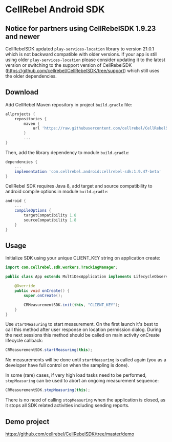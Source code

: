 # CellRebel Android SDK

## Notice for partners using CellRebelSDK 1.9.23 and newer

CellRebelSDK updated `play-services-location` library to version 21.0.1 which is not backward compatible with older versions. If your app is still using older `play-services-location` please consider updating it to the latest version or switching to the support version of CellRebelSDK (https://github.com/cellrebel/CellRebelSDK/tree/support) which still uses the older dependencies. 

## Download

Add CellRebel Maven repository in project `build.gradle` file:

```gradle
allprojects {
    repositories {
        maven {
            url 'https://raw.githubusercontent.com/cellrebel/CellRebelSDK/beta/releases'
        }
        ...
}
```

Then, add the library dependency to module `build.gradle`:
```gradle
dependencies {
    ...
    implementation 'com.cellrebel.android:cellrebel-sdk:1.9.47-beta'
}
```

CellRebel SDK requires Java 8, add target and source compatibility to android compile options in module `build.gradle`:
```gradle
android {
    ...
    compileOptions {
        targetCompatibility 1.8
        sourceCompatibility 1.8
    }
}
```

## Usage

Initialize SDK using your unique CLIENT_KEY string on application create:
```java
import com.cellrebel.sdk.workers.TrackingManager;

public class App extends MultiDexApplication implements LifecycleObserver {

	@Override
	public void onCreate() {
		super.onCreate();

        CRMeasurementSDK.init(this, "CLIENT_KEY");
	}
}
```

Use `startMeasuring` to start measurement. On the first launch it's best to call this method after user response on location permission dialog. During the next sessions this method should be called on main activity onCreate lifecycle callback:
```java
CRMeasurementSDK.startMeasuring(this);
```
No measurements will be done until `startMeasuring` is called again (you as a developer have full control on when the sampling is done).

In some (rare) cases, if very high load tasks need to be performed, `stopMeasuring` can be used to abort an ongoing measurement sequence:
```java
CRMeasurementSDK.stopMeasuring(this);
```
There is no need of calling `stopMeasuring` when the application is closed, as it stops all SDK related activities including sending reports. 

## Demo project
https://github.com/cellrebel/CellRebelSDK/tree/master/demo
